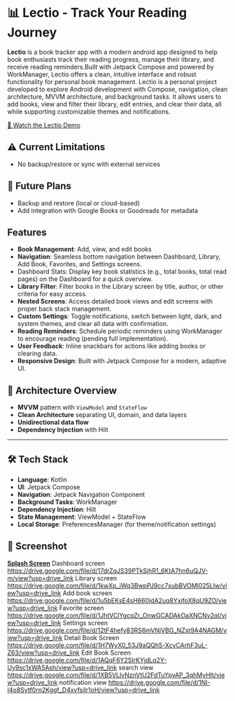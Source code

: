 # 📊 Lectio - Track Your Reading Journey

**Lectio** is a book tracker app with a modern android app designed to help book enthusiasts track their reading progress, manage their library, and receive reading reminders.Built with Jetpack Compose and powered by WorkManager, Lectio offers a clean, intuitive interface and robust functionality for personal book management. Lectio is a personal project developed to explore Android development with Compose, navigation, clean architecture, MVVM architecture, and background tasks. It allows users to add books, view and filter their library, edit entries, and clear their data, all while supporting customizable themes and notifications.

[🎥 Watch the Lectio Demo](https://drive.google.com/file/d/149ebK5TOMMkh2mPCIOIUlUOT6VC-mJCu/view?usp=drive_link)

## ⚠️ Current Limitations
- No backup/restore or sync with external services
  

## 🔧 Future Plans
- Backup and restore (local or cloud-based)
- Add integration with Google Books or Goodreads for metadata

## Features
- **Book Management**: Add, view, and edit books
- **Navigation**: Seamless bottom navigation between Dashboard, Library, Add Book, Favorites, and Settings screens.
- Dashboard Stats: Display key book statistics (e.g., total books, total read pages) on the Dashboard for a quick overview.
- **Library Filter**: Filter books in the Library screen by title, author, or other criteria for easy access.
- **Nested Screens**: Access detailed book views and edit screens with proper back stack management.
- **Custom Settings**: Toggle notifications, switch between light, dark, and system themes, and clear all data with confirmation.
- **Reading Reminders**: Schedule periodic reminders using WorkManager to encourage reading (pending full implementation).
- **User Feedback**: Inline snackbars for actions like adding books or clearing data.
- **Responsive Design**: Built with Jetpack Compose for a modern, adaptive UI.

## 🧱 Architecture Overview

- **MVVM** pattern with `ViewModel` and `StateFlow`
- **Clean Architecture** separating UI, domain, and data layers
- **Unidirectional data flow**
- **Dependency Injection** with Hilt

---

## 🛠️ Tech Stack

- **Language**: Kotlin
- **UI**: Jetpack Compose
- **Navigation**: Jetpack Navigation Component
- **Background Tasks**: WorkManager
- **Dependency Injection**: Hilt
- **State Management**: ViewModel + StateFlow
- **Local Storage**: PreferencesManager (for theme/notification settings)
  

## 📸 Screenshot
[**Splash Screen**](https://drive.google.com/file/d/1kz0ZcQSbgwbjDTdlBp7eyJjC2MV74HSr/view?usp=drive_link)
Dashboard screen https://drive.google.com/file/d/17drZqJS39PTkSjhR1_6KtA7hn6uQJV-m/view?usp=drive_link
Library screen https://drive.google.com/file/d/1kwXp_iWq3BwpPJ9cc7xubBVOMl025LIw/view?usp=drive_link
Add book screen https://drive.google.com/file/d/1u5bEKsE4sH660jdA2uq8YxifoX8qU9ZO/view?usp=drive_link
Favorite screen https://drive.google.com/file/d/1JhtVClYgcqZr_OnwGCADAkOaXNCNv2qI/view?usp=drive_link
Settings screen https://drive.google.com/file/d/12tF4hefy83RS6mVNjVBG_NZst9A4NAGM/view?usp=drive_link
Detail Book Screen https://drive.google.com/file/d/1H7WyX0_53J9aQQh5-XcyCArhF3uL-Z63/view?usp=drive_link
Edit Book Screen https://drive.google.com/file/d/1AQqF6Y2SlrKYjdLq2Y-Uy9sc1xWA5Ash/view?usp=drive_link
search view https://drive.google.com/file/d/1XB5VLlvNznVtU2FdTuYpyAP_3qhMyHIt/view?usp=drive_link
notification view https://drive.google.com/file/d/1NI-I4o8Sytf0rn2Kggf_D4xvfsiIr1oH/view?usp=drive_link
